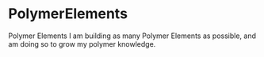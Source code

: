 # PolymerElements
Polymer Elements 
I am building as many Polymer Elements as possible, and am doing so to grow my polymer knowledge.
